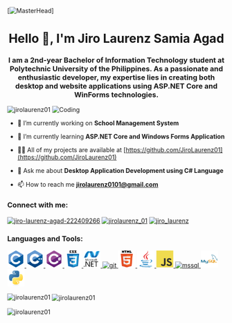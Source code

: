 [![MasterHead](https://usagif.com/wp-content/uploads/2022/fzk5d/phillipine-waving-flag-24-acegifcom.gif)]
<h1 align="center">Hello 👋, I'm Jiro Laurenz Samia Agad</h1>
<h3 align="center">I am a 2nd-year Bachelor of Information Technology student at Polytechnic University of the Philippines. As a passionate and enthusiastic developer, my expertise lies in creating both desktop and website applications using ASP.NET Core and WinForms technologies.</h3>
<img align="right" alt="Coding" width="400" src="https://cdn.myportfolio.com/2fcfcb103788251450a8304378dffded/a62c047f-8369-493c-ab14-71ef51bebc55_rw_1200.gif?h=e8c7ce55b326319eaca316cc1e74518f">


<p align="left"> <img src="https://komarev.com/ghpvc/?username=jirolaurenz01&label=Profile%20views&color=0e75b6&style=flat" alt="jirolaurenz01" /> </p>


- 🔭 I’m currently working on **School Management System**

- 🌱 I’m currently learning **ASP.NET Core and Windows Forms Application**

- 👨‍💻 All of my projects are available at [https://github.com/JiroLaurenz01](https://github.com/JiroLaurenz01)

- 💬 Ask me about **Desktop Application Development using C# Language**

- 📫 How to reach me **jirolaurenz0101@gmail.com**


<h3 align="left">Connect with me:</h3>
<p align="left">
<a href="https://linkedin.com/in/jiro-laurenz-agad-222409266" target="blank"><img align="center" src="https://raw.githubusercontent.com/rahuldkjain/github-profile-readme-generator/master/src/images/icons/Social/linked-in-alt.svg" alt="jiro-laurenz-agad-222409266" height="30" width="40" /></a>
<a href="https://www.codechef.com/users/jirolaurenz_01" target="blank"><img align="center" src="https://cdn.jsdelivr.net/npm/simple-icons@3.1.0/icons/codechef.svg" alt="jirolaurenz_01" height="30" width="40" /></a>
<a href="https://www.leetcode.com/jiro_laurenz" target="blank"><img align="center" src="https://raw.githubusercontent.com/rahuldkjain/github-profile-readme-generator/master/src/images/icons/Social/leet-code.svg" alt="jiro_laurenz" height="30" width="40" /></a>
</p>


<h3 align="left">Languages and Tools:</h3>
<p align="left"> <a href="https://www.cprogramming.com/" target="_blank" rel="noreferrer"> <img src="https://raw.githubusercontent.com/devicons/devicon/master/icons/c/c-original.svg" alt="c" width="40" height="40"/> </a> <a href="https://www.w3schools.com/cpp/" target="_blank" rel="noreferrer"> <img src="https://raw.githubusercontent.com/devicons/devicon/master/icons/cplusplus/cplusplus-original.svg" alt="cplusplus" width="40" height="40"/> </a> <a href="https://www.w3schools.com/cs/" target="_blank" rel="noreferrer"> <img src="https://raw.githubusercontent.com/devicons/devicon/master/icons/csharp/csharp-original.svg" alt="csharp" width="40" height="40"/> </a> <a href="https://www.w3schools.com/css/" target="_blank" rel="noreferrer"> <img src="https://raw.githubusercontent.com/devicons/devicon/master/icons/css3/css3-original-wordmark.svg" alt="css3" width="40" height="40"/> </a> <a href="https://dotnet.microsoft.com/" target="_blank" rel="noreferrer"> <img src="https://raw.githubusercontent.com/devicons/devicon/master/icons/dot-net/dot-net-original-wordmark.svg" alt="dotnet" width="40" height="40"/> </a> <a href="https://git-scm.com/" target="_blank" rel="noreferrer"> <img src="https://www.vectorlogo.zone/logos/git-scm/git-scm-icon.svg" alt="git" width="40" height="40"/> </a> <a href="https://www.w3.org/html/" target="_blank" rel="noreferrer"> <img src="https://raw.githubusercontent.com/devicons/devicon/master/icons/html5/html5-original-wordmark.svg" alt="html5" width="40" height="40"/> </a> <a href="https://www.java.com" target="_blank" rel="noreferrer"> <img src="https://raw.githubusercontent.com/devicons/devicon/master/icons/java/java-original.svg" alt="java" width="40" height="40"/> </a> <a href="https://developer.mozilla.org/en-US/docs/Web/JavaScript" target="_blank" rel="noreferrer"> <img src="https://raw.githubusercontent.com/devicons/devicon/master/icons/javascript/javascript-original.svg" alt="javascript" width="40" height="40"/> </a> <a href="https://www.microsoft.com/en-us/sql-server" target="_blank" rel="noreferrer"> <img src="https://www.svgrepo.com/show/303229/microsoft-sql-server-logo.svg" alt="mssql" width="40" height="40"/> </a> <a href="https://www.mysql.com/" target="_blank" rel="noreferrer"> <img src="https://raw.githubusercontent.com/devicons/devicon/master/icons/mysql/mysql-original-wordmark.svg" alt="mysql" width="40" height="40"/> </a> <a href="https://www.python.org" target="_blank" rel="noreferrer"> <img src="https://raw.githubusercontent.com/devicons/devicon/master/icons/python/python-original.svg" alt="python" width="40" height="40"/> </a> </p>


<p><img align="left" src="https://github-readme-stats.vercel.app/api/top-langs?username=jirolaurenz01&show_icons=true&locale=en&layout=compact" alt="jirolaurenz01" /></p>

<p>&nbsp;<img align="center" src="https://github-readme-stats.vercel.app/api?username=jirolaurenz01&show_icons=true&locale=en" alt="jirolaurenz01" /></p>

<p><img align="center" src="https://github-readme-streak-stats.herokuapp.com/?user=jirolaurenz01&" alt="jirolaurenz01" /></p>

